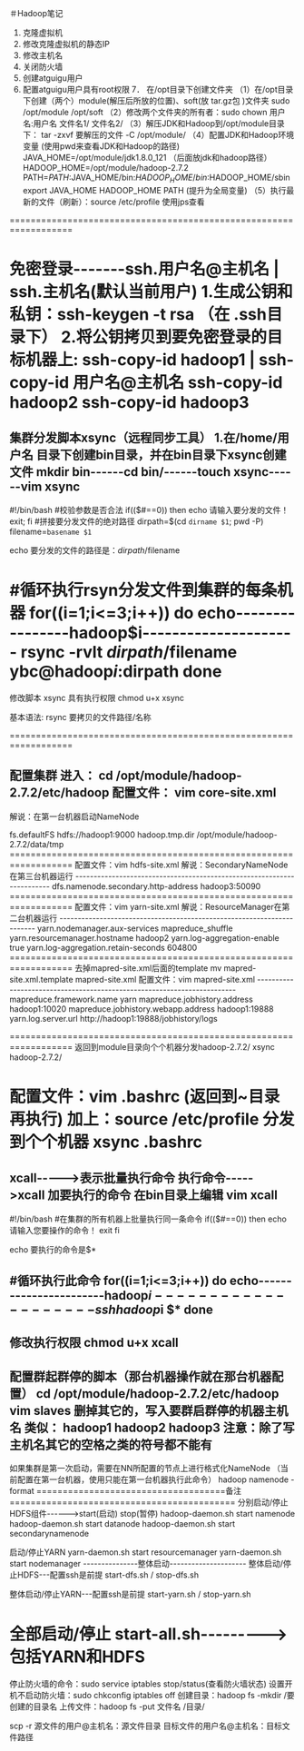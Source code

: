 ＃Hadoop笔记

1.	克隆虚拟机		
2.	修改克隆虚拟机的静态IP
3.	修改主机名
4.	关闭防火墙
5.	创建atguigu用户
6.	配置atguigu用户具有root权限
7． 在/opt目录下创建文件夹
	（1）在/opt目录下创建（两个）module(解压后所放的位置)、soft(放  tar.gz包  )文件夹
		sudo /opt/module /opt/soft
	（2）修改两个文件夹的所有者：sudo chown 用户名:用户名 文件名1/ 文件名2/
	（3）解压JDK和Hadoop到/opt/module目录下：
		tar -zxvf 要解压的文件 -C /opt/module/
	（4）配置JDK和Hadoop环境变量
		(使用pwd来查看JDK和Hadoop的路径)
		JAVA_HOME=/opt/module/jdk1.8.0_121		（后面放jdk和hadoop路径）
		HADOOP_HOME=/opt/module/hadoop-2.7.2
		PATH=$PATH:$JAVA_HOME/bin:$HADOOP_HOME/bin:$HADOOP_HOME/sbin
		export JAVA_HOME HADOOP_HOME PATH		(提升为全局变量)
	（5）执行最新的文件（刷新）：source /etc/profile        使用jps查看

==================================================================

免密登录-------ssh.用户名@主机名      |        ssh.主机名(默认当前用户)
1.生成公钥和私钥：ssh-keygen -t rsa       （在 .ssh目录下）
2.将公钥拷贝到要免密登录的目标机器上:	ssh-copy-id hadoop1      |      ssh-copy-id 用户名@主机名 
				ssh-copy-id hadoop2
				ssh-copy-id hadoop3
==================================================================

集群分发脚本xsync（远程同步工具）
1.在/home/用户名 目录下创建bin目录，并在bin目录下xsync创建文件
	mkdir bin------cd bin/------touch xsync------vim xsync
-----------------------------------------------------------------
#!/bin/bash
#校验参数是否合法
if(($#==0))
then
        echo 请输入要分发的文件！
        exit;
fi
#拼接要分发文件的绝对路径
dirpath=$(cd `dirname $1`; pwd -P)
filename=`basename $1`

echo 要分发的文件的路径是：$dirpath/$filename

#循环执行rsyn分发文件到集群的每条机器
for((i=1;i<=3;i++))
do
        echo----------------hadoop$i---------------------
        rsync -rvlt $dirpath/$filename ybc@hadoop$i:$dirpath
done						
==================================================================

修改脚本 xsync 具有执行权限
	chmod u+x xsync

基本语法:	  rsync 要拷贝的文件路径/名称

==================================================================

配置集群
进入：		cd /opt/module/hadoop-2.7.2/etc/hadoop
配置文件：	vim core-site.xml
-------------------------------------------------------------------
解说：在第一台机器启动NameNode
<!-- 指定HDFS中NameNode的地址 -->
<property>
                <name>fs.defaultFS</name>
      <value>hdfs://hadoop1:9000</value>
</property>

<!-- 指定Hadoop运行时产生文件的存储目录 -->
<property>
                <name>hadoop.tmp.dir</name>
                <value>/opt/module/hadoop-2.7.2/data/tmp</value>
</property>
==================================================================
配置文件：vim hdfs-site.xml
解说：SecondaryNameNode在第三台机器运行
-----------------------------------------------------------------------
<!-- 指定Hadoop辅助名称节点主机配置 -->
<property>
      <name>dfs.namenode.secondary.http-address</name>
      <value>hadoop3:50090</value>
</property>
==================================================================
配置文件：vim yarn-site.xml
解说：ResourceManager在第二台机器运行
-----------------------------------------------------------------------
<property>
                <name>yarn.nodemanager.aux-services</name>
                <value>mapreduce_shuffle</value>
</property>

<!-- 指定YARN的ResourceManager的地址 -->
<property>
                <name>yarn.resourcemanager.hostname</name>
                <value>hadoop2</value>
</property>
<!-- 日志聚集功能使能 -->
<property>
<name>yarn.log-aggregation-enable</name>
<value>true</value>
</property>

<!-- 日志保留时间设置7天 -->
<property>
<name>yarn.log-aggregation.retain-seconds</name>
<value>604800</value>
</property>
==================================================================
去掉mapred-site.xml后面的template
mv mapred-site.xml.template mapred-site.xml
配置文件：vim mapred-site.xml
------------------------------------------------------------------------
<property>
                <name>mapreduce.framework.name</name>
                <value>yarn</value>
</property>
<property>
<name>mapreduce.jobhistory.address</name>
<value>hadoop1:10020</value>
</property>
<property>
    <name>mapreduce.jobhistory.webapp.address</name>
    <value>hadoop1:19888</value>
</property>
<!--第三方框架使用yarn计算的日志聚集功能 -->
<property>         <name>yarn.log.server.url</name>         <value>http://hadoop1:19888/jobhistory/logs</value> </property>

==================================================================
返回到module目录向个个机器分发hadoop-2.7.2/
xsync hadoop-2.7.2/

配置文件：vim .bashrc (返回到~目录再执行)
加上：source /etc/profile
分发到个个机器
xsync .bashrc
==================================================================
xcall----->表示批量执行命令          执行命令----->xcall 加要执行的命令
在bin目录上编辑
vim xcall
-------------------------------------------------------------------------------------
#!/bin/bash
#在集群的所有机器上批量执行同一条命令
if(($#==0))
then
        echo 请输入您要操作的命令！
        exit
fi

echo 要执行的命令是$*

#循环执行此命令
for((i=1;i<=3;i++))
do
        echo-----------------------hadoop$i--------------------
        ssh hadoop$i $*
done
----------------------------------------------------------------------------------------
修改执行权限
chmod u+x xcall
-----------------------------------------------------------------------------------------
配置群起群停的脚本（那台机器操作就在那台机器配置）
cd /opt/module/hadoop-2.7.2/etc/hadoop
vim slaves
删掉其它的，写入要群启群停的机器主机名
类似：
hadoop1
hadoop2
hadoop3
注意：除了写主机名其它的空格之类的符号都不能有
------------------------------------------------------------------------------------------
如果集群是第一次启动，需要在NN所配置的节点上进行格式化NameNode
（当前配置在第一台机器，使用只能在第一台机器执行此命令）
hadoop namenode -format
====================================备注===========================================
分别启动/停止HDFS组件------>start(启动) stop(暂停)
hadoop-daemon.sh  start namenode
hadoop-daemon.sh  start datanode
hadoop-daemon.sh  start secondarynamenode

启动/停止YARN
yarn-daemon.sh start resourcemanager
yarn-daemon.sh start nodemanager
---------------整体启动---------------------
整体启动/停止HDFS---配置ssh是前提
start-dfs.sh   /  stop-dfs.sh

整体启动/停止YARN---配置ssh是前提
start-yarn.sh  /  stop-yarn.sh

全部启动/停止
start-all.sh--------->包括YARN和HDFS
=============================================================

停止防火墙的命令：sudo service iptables stop/status(查看防火墙状态)
设置开机不启动防火墙：sudo chkconfig iptables off
创建目录：hadoop fs -mkdir /要创建的目录名
上传文件：hadoop fs -put 文件名 /目录/

scp -r 源文件的用户@主机名：源文件目录  目标文件的用户名@主机名：目标文件路径



